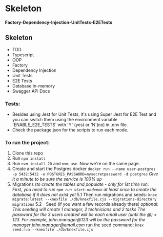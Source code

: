 # Skeleton 
#### Factory-Dependency-Injection-UnitTests-E2ETests

## Skeleton
- TDD
- Typescript
- OOP
- Factory 
- Dependency Injection
- Unit Tests 
- E2E Tests
- Database in-memory
- Swagger API Docs

### Tests:

- Besides using Jest for Unit Tests, it's using Super Jest for E2E Test and you can switch them using the environment variable 'ENABLE_E2E_TESTS' with 'Y' (yes) or 'N'(no) in .env file.
- Check the package.json for the scripts to run each mode.


### To run the project:

1. Clone this repo
2. Run `npm install`
3. Run `nvm install 20` and `nvm use`. Now we're on the same page.
4. Create and start the Postgres docker
```docker run --name user-postgres -p 5432:5432 -e POSTGRES_PASSWORD=mysecretpassword -d postgres```
_Give it a minute to be sure the service is 100% up_
5. Migrations (_to create the tables and populate - only for 1st time run_:
_First, you need to run ```npm run start-nodemon``` at least once to create the database if it does not exist yet_
5.1 Then run migrations and seeds:
```knex migrate:latest --knexfile ./db/knexfile.cjs --migrations-directory migrations``` 
5.2 - Seed (if you want a few records already there) _optional_:
_This seeding will create 1 manager, 2 technicians and 2 tasks_
_The password for the 3 users created will be each email user (until the @) + 123. For example, john.manager@123 will be the password for the manager john.manager@email.com_
run the seed command:
```knex seed:run --knexfile ./db/knexfile.cjs```